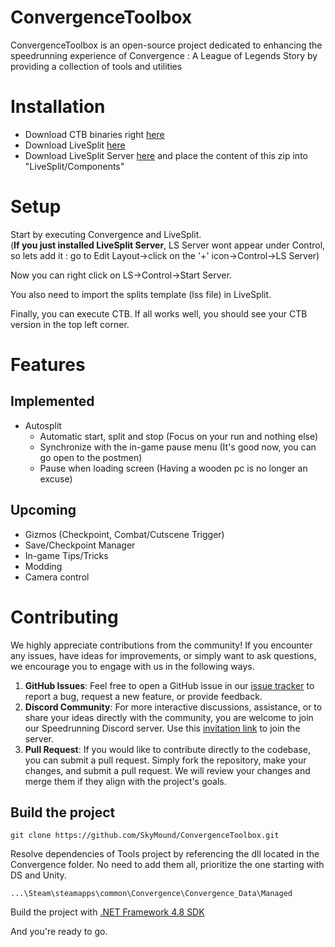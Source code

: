 # ConvergenceToolbox
ConvergenceToolbox is an open-source project dedicated to enhancing the speedrunning experience of Convergence : A League of Legends Story by providing a collection of tools and utilities


# Installation

- Download CTB binaries right [here](https://github.com/SkyMound/ConvergenceToolbox/releases)
- Download LiveSplit [here](https://livesplit.org/downloads/)
- Download LiveSplit Server [here](https://github.com/LiveSplit/LiveSplit.Server/releases) and place the content of this zip into "LiveSplit/Components"


# Setup

Start by executing Convergence and LiveSplit.  
(**If you just installed LiveSplit Server**, LS Server wont appear under Control, so lets add it : go to Edit Layout&rarr;click on the '+' icon&rarr;Control&rarr;LS Server)

Now you can right click on LS&rarr;Control&rarr;Start Server.

You also need to import the splits template (lss file) in LiveSplit.

Finally, you can execute CTB. If all works well, you should see your CTB version in the top left corner.


# Features

## Implemented
- Autosplit
    - Automatic start, split and stop (Focus on your run and nothing else)
    - Synchronize with the in-game pause menu (It's good now, you can go open to the postmen)
    - Pause when loading screen (Having a wooden pc is no longer an excuse)

## Upcoming
- Gizmos (Checkpoint, Combat/Cutscene Trigger)
- Save/Checkpoint Manager
- In-game Tips/Tricks
- Modding
- Camera control


# Contributing

We highly appreciate contributions from the community! If you encounter any issues, have ideas for improvements, or simply want to ask questions, we encourage you to engage with us in the following ways.
1. **GitHub Issues**: Feel free to open a GitHub issue in our [issue tracker](https://github.com/SkyMound/ConvergenceToolbox/issues) to report a bug, request a new feature, or provide feedback. 
2. **Discord Community**: For more interactive discussions, assistance, or to share your ideas directly with the community, you are welcome to join our Speedrunning Discord server. Use this [invitation link](https://discord.gg/FXame4kQ7h) to join the server.
3. **Pull Request**: If you would like to contribute directly to the codebase, you can submit a pull request. Simply fork the repository, make your changes, and submit a pull request. We will review your changes and merge them if they align with the project's goals.

## Build the project

```
git clone https://github.com/SkyMound/ConvergenceToolbox.git
```

Resolve dependencies of Tools project by referencing the dll located in the Convergence folder. No need to add them all, prioritize the one starting with DS and Unity.

```
...\Steam\steamapps\common\Convergence\Convergence_Data\Managed
```

Build the project with [.NET Framework 4.8 SDK](https://dotnet.microsoft.com/en-us/download/dotnet-framework/net48)

And you're ready to go.
